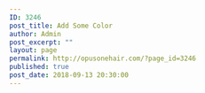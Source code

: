 ```yaml
---
ID: 3246
post_title: Add Some Color
author: Admin
post_excerpt: ""
layout: page
permalink: http://opusonehair.com/?page_id=3246
published: true
post_date: 2018-09-13 20:30:00
---
```

<!-- wp:image -->
<figure class="wp-block-image"><img alt=""/></figure>
<!-- /wp:image -->